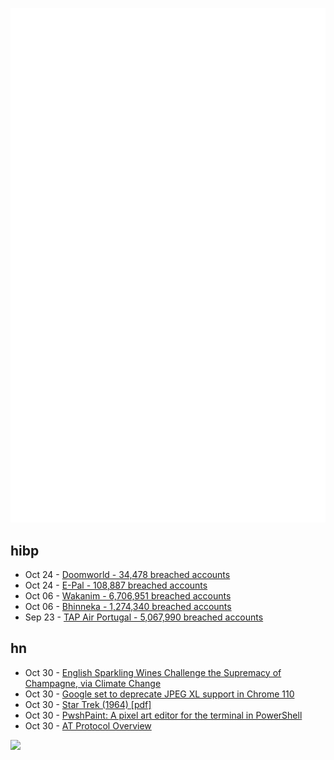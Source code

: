![Metrics](https://raw.githubusercontent.com/phixion/phixion/master/metrics.svg)

## hibp

<!--
for https://github.com/phixion/phixion/blob/main/.github/workflows/feeds.yml
-->
<!--START_SECTION:haveibeenpwnd-->
- Oct 24 - [Doomworld - 34,478 breached accounts](https://haveibeenpwned.com/PwnedWebsites#Doomworld)
- Oct 24 - [E-Pal - 108,887 breached accounts](https://haveibeenpwned.com/PwnedWebsites#EPal)
- Oct 06 - [Wakanim - 6,706,951 breached accounts](https://haveibeenpwned.com/PwnedWebsites#Wakanim)
- Oct 06 - [Bhinneka - 1,274,340 breached accounts](https://haveibeenpwned.com/PwnedWebsites#Bhinneka)
- Sep 23 - [TAP Air Portugal - 5,067,990 breached accounts](https://haveibeenpwned.com/PwnedWebsites#TAPAirPortugal)
<!--END_SECTION:haveibeenpwnd-->

## hn

<!--
for https://github.com/phixion/phixion/blob/main/.github/workflows/feeds.yml
-->
<!--START_SECTION:hn-->
- Oct 30 - [English Sparkling Wines Challenge the Supremacy of Champagne, via Climate Change](https://www.smithsonianmag.com/science-nature/english-sparkling-wines-challenge-supremacy-champagne-francethanks-climate-change-180974057/)
- Oct 30 - [Google set to deprecate JPEG XL support in Chrome 110](https://chromium-review.googlesource.com/c/chromium/src/+/3988999)
- Oct 30 - [Star Trek (1964) [pdf]](http://leethomson.myzen.co.uk/Star_Trek/1_Original_Series/Star_Trek_Pitch.pdf)
- Oct 30 - [PwshPaint: A pixel art editor for the terminal in PowerShell](https://github.com/ShaunLawrie/PwshPaint)
- Oct 30 - [AT Protocol Overview](https://atproto.com/guides/overview)
<!--END_SECTION:hn-->

<!--
for https://yhype.me
-->
![](https://hit.yhype.me/github/profile?user_id=13013670)
